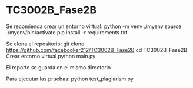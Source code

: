 # TC3002B_Fase2B
Se recomienda crear un entorno virtual:
python -m venv ./myenv
source ./myenv/bin/activate
pip install -r requirements.txt

Se clona el repositorio:
git clone https://github.com/facebooker212/TC3002B_Fase2B
cd TC3002B_Fase2B
Crear entorno virtual
python main.py

El reporte se guarda en el mismo directorio

Para ejecutar las pruebas:
python test_plagiarism.py
